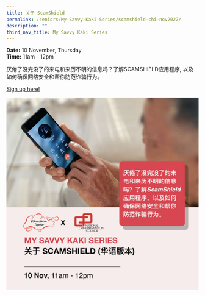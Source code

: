 ```yaml
---
title: 关于 ScamShield
permalink: /seniors/My-Savvy-Kaki-Series/scamshield-chi-nov2022/
description: ""
third_nav_title: My Savvy Kaki Series
---
```

**Date:** 10 November, Thursday
<br> **Time:** 11am - 12pm

厌倦了没完没了的来电和来历不明的信息吗？了解SCAMSHIELD应用程序, 以及如何确保网络安全和帮你防范诈骗行为。 

[Sign up here!](https://www.eventbrite.sg/e/improving-your-health-through-data-toyl-x-tech-bazaar-tickets-430746352937?aff=odcleoeventsincollection) 

![free webinar on scamshield app for seniors in chinese](/images/Nov%202022/Seniors_10%20Nov%20(Chi).jpeg)